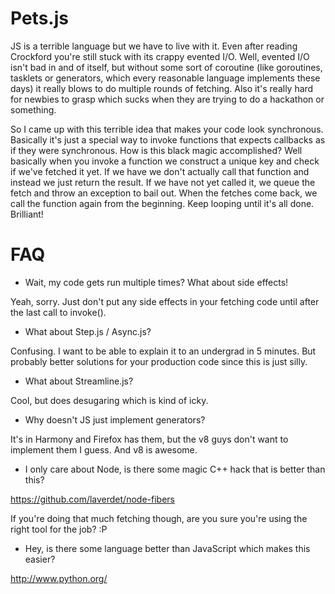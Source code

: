 Pets.js
=======

JS is a terrible language but we have to live with it. Even after reading Crockford you're still stuck with
its crappy evented I/O. Well, evented I/O isn't bad in and of itself, but without some sort of coroutine (like
goroutines, tasklets or generators, which every reasonable language implements these days) it really blows to do
multiple rounds of fetching. Also it's really hard for newbies to grasp which sucks when they are trying to do a
hackathon or something.

So I came up with this terrible idea that makes your code look synchronous. Basically it's just a special way to
invoke functions that expects callbacks as if they were synchronous. How is this black magic accomplished? Well
basically when you invoke a function we construct a unique key and check if we've fetched it yet. If we have we
don't actually call that function and instead we just return the result. If we have not yet called it, we queue
the fetch and throw an exception to bail out. When the fetches come back, we call the function again from the
beginning. Keep looping until it's all done. Brilliant!

FAQ
===

  * Wait, my code gets run multiple times? What about side effects!

Yeah, sorry. Just don't put any side effects in your fetching code until after the last call to invoke().

  * What about Step.js / Async.js?

Confusing. I want to be able to explain it to an undergrad in 5 minutes. But probably better solutions for your
production code since this is just silly.

  * What about Streamline.js?

Cool, but does desugaring which is kind of icky.

  * Why doesn't JS just implement generators?

It's in Harmony and Firefox has them, but the v8 guys don't want to implement them I guess. And v8 is awesome.

  * I only care about Node, is there some magic C++ hack that is better than this?

https://github.com/laverdet/node-fibers

If you're doing that much fetching though, are you sure you're using the right tool for the job? :P

  * Hey, is there some language better than JavaScript which makes this easier?

http://www.python.org/
